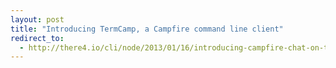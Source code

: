 ```yaml
---
layout: post
title: "Introducing TermCamp, a Campfire command line client"
redirect_to:
  - http://there4.io/cli/node/2013/01/16/introducing-campfire-chat-on-the-command-line/
---
```

